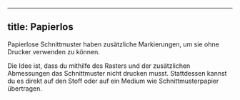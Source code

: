 ***

## title: Papierlos

Papierlose Schnittmuster haben zusätzliche Markierungen, um sie ohne Drucker verwenden zu können.

Die Idee ist, dass du mithilfe des Rasters und der zusätzlichen Abmessungen das Schnittmuster nicht drucken musst. Stattdessen kannst du es direkt auf den Stoff oder auf ein Medium wie Schnittmusterpapier übertragen.
